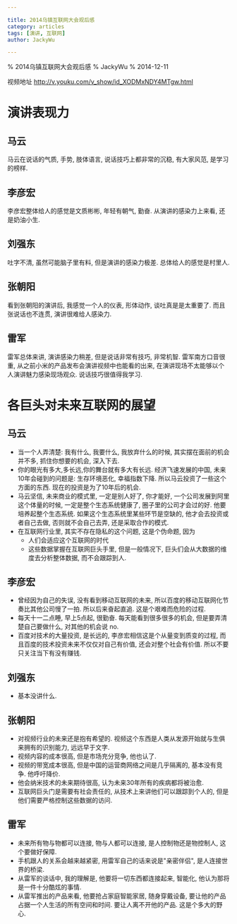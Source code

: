 ```yaml
---

title: 2014乌镇互联网大会观后感
category: articles
tags: [演讲, 互联网]
author: JackyWu

---
```

% 2014乌镇互联网大会观后感
% JackyWu
% 2014-12-11

视频地址 <http://v.youku.com/v_show/id_XODMxNDY4MTgw.html>

# 演讲表现力

## 马云

马云在说话的气质, 手势, 肢体语言, 说话技巧上都非常的沉稳, 有大家风范, 是学习的榜样.
## 李彦宏

李彦宏整体给人的感觉是文质彬彬, 年轻有朝气, 勤奋. 从演讲的感染力上来看, 还是奶油小生.

## 刘强东

吐字不清, 虽然可能脑子里有料, 但是演讲的感染力极差. 总体给人的感觉是村里人.

## 张朝阳

看到张朝阳的演讲后, 我感觉一个人的仪表, 形体动作, 谈吐真是是太重要了. 而且张说话也不连贯, 演讲很难给人感染力.

## 雷军

雷军总体来讲, 演讲感染力稍差, 但是说话非常有技巧, 非常机智. 雷军南方口音很重, 从之前小米的产品发布会演讲视频中也能看的出来, 在演讲现场不太能够以个人演讲魅力感染现场观众. 说话技巧很值得我学习.

# 各巨头对未来互联网的展望

## 马云

- 当一个人弄清楚: 我有什么, 我要什么, 我放弃什么的时候, 其实摆在面前的机会并不多, 抓住你想要的机会, 深入下去.
- 你的眼光有多大,多长远,你的舞台就有多大有长远. 经济飞速发展的中国, 未来10年会碰到的问题是: 生存环境恶化, 幸福指数下降. 所以马云投资了一些这个方面的东西. 现在的投资是为了10年后的机会.
- 马云坚信, 未来商业的模式里, 一定是别人好了, 你才能好, 一个公司发展到阿里这个体量的时候, 一定是整个生态系统健康了, 圈子里的公司才会过的好. 他要培养起整个生态系统. 如果这个生态系统里某些环节是空缺的, 他才会去投资或者自己去做, 否则就不会自己去弄, 还是采取合作的模式.
- 在互联网行业里, 其实不存在隐私的这个问题, 这是个伪命题, 因为
	- 人们会适应这个互联网的时代
	- 这些数据掌握在互联网巨头手里, 但是一般情况下, 巨头们会从大数据的维度去分析整体数据, 而不会跟踪到人.

## 李彦宏
- 曾经因为自己的失误, 没有看到移动互联网的未来, 所以百度的移动互联网化节奏比其他公司慢了一拍. 所以后来奋起直追. 这是个艰难而危险的过程.
- 每天十一二点睡, 早上5点起, 很勤奋. 每天能看到很多很多的机会, 但是要弄清楚自己要做什么, 对其他的机会说 no.
- 百度对技术的大量投资, 是长远的, 李彦宏相信这是个从量变到质变的过程, 而且百度的技术投资未来不仅仅对自己有价值, 还会对整个社会有价值. 所以不要只关注当下有没有赚钱.

## 刘强东

- 基本没讲什么.

## 张朝阳

- 对视频行业的未来还是抱有希望的. 视频这个东西是人类从发源开始就与生俱来拥有的识别能力, 远远早于文字.
- 视频内容的成本很高, 但是市场充分竞争, 他也认了.
- 视频的带宽成本很高, 但是中国的运营商网络之间是几乎隔离的, 基本没有竞争. 他呼吁降价.
- 他会纳米技术的未来期待很高, 认为未来30年所有的疾病都将被治愈.
- 互联网巨头门是需要有社会责任的, 从技术上来讲他们可以跟踪到个人的, 但是他们需要严格控制这些数据的访问.

## 雷军

- 未来所有物与物都可以连接, 物与人都可以连接, 是人控制物还是物控制人, 这个要做好保障.
- 手机跟人的关系会越来越紧密, 用雷军自己的话来说是"亲密伴侣", 是人连接世界的桥梁.
- 从雷军的谈话中, 我的理解是, 他要将一切东西都连接起来, 智能化, 他认为那将是一件十分酷炫的事情.
- 从雷军推出的产品来看, 他要抢占家庭智能家居, 随身穿戴设备, 要让他的产品占据一个人生活的所有空间和时间. 要让人离不开他的产品. 这是个多大的野心.
